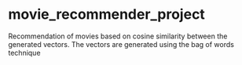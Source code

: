 # movie_recommender_project

Recommendation of movies based on cosine similarity between the generated vectors. The vectors are generated using the bag of words technique
